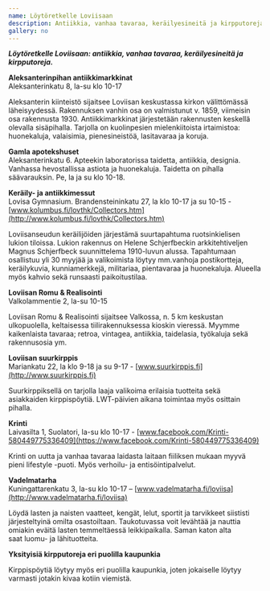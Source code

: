 ```yaml
---
name: Löytöretkelle Loviisaan
description: Antiikkia, vanhaa tavaraa, keräilyesineitä ja kirpputoreja.
gallery: no
---
```

***Löytöretkelle Loviisaan: antiikkia, vanhaa tavaraa, keräilyesineitä ja kirpputoreja.***

**Aleksanterinpihan antiikkimarkkinat**<br/>
Aleksanterinkatu 8, la-su klo 10-17

Aleksanterin kiinteistö sijaitsee Loviisan keskustassa kirkon välittömässä läheisyydessä. Rakennuksen vanhin osa on valmistunut v. 1859, viimeisin osa rakennusta 1930. Antiikkimarkkinat järjestetään rakennusten keskellä olevalla sisäpihalla. Tarjolla on kuolinpesien mielenkiitoista irtaimistoa: huonekaluja, valaisimia, pienesineistöä, lasitavaraa ja koruja.

**Gamla apotekshuset**<br/>
Aleksanterinkatu 6. Apteekin laboratorissa taidetta, antiikkia, designia. Vanhassa hevostallissa astiota ja huonekaluja. Taidetta on pihalla säävarauksin. Pe, la ja su klo 10-18.

**Keräily- ja antiikkimessut**<br/>
Lovisa Gymnasium. Brandensteininkatu 27, la klo 10-17 ja su 10-15 - [www.kolumbus.fi/lovthk/Collectors.htm](http://www.kolumbus.fi/lovthk/Collectors.htm)

Loviisanseudun keräilijöiden järjestämä suurtapahtuma ruotsinkielisen lukion tiloissa. Lukion rakennus on Helene Schjerfbeckin arkkitehtiveljen Magnus Schjerfbeck suunnittelema 1910-luvun alussa. Tapahtumaan osallistuu yli 30 myyjää ja valikoimista löytyy mm.vanhoja postikortteja, keräilykuvia, kunniamerkkejä, militariaa, pientavaraa ja huonekaluja. Alueella myös kahvio sekä runsaasti paikoitustilaa.

**Loviisan Romu & Realisointi**<br/>
Valkolammentie 2, la-su 10-15

Loviisan Romu & Realisointi sijaitsee Valkossa, n. 5 km keskustan ulkopuolella, keltaisessa tiilirakennuksessa kioskin vieressä. Myymme kaikenlaista tavaraa; retroa, vintagea, antiikkia, taidelasia, työkaluja sekä rakennusosia ym.

**Loviisan suurkirppis**<br/>
Mariankatu 22, la klo 9-18 ja su 9-17 - [www.suurkirppis.fi](http://www.suurkirppis.fi)

Suurkirppiksellä on tarjolla laaja valikoima erilaisia tuotteita sekä asiakkaiden kirppispöytiä. LWT-päivien aikana toimintaa myös osittain pihalla.

**Krinti**<br/>
Laivasilta 1, Suolatori, la-su klo 10-17 - [www.facebook.com/Krinti-580449775336409](https://www.facebook.com/Krinti-580449775336409)

Krinti on uutta ja vanhaa tavaraa laidasta laitaan fiiliksen mukaan myyvä pieni lifestyle -puoti. Myös verhoilu- ja entisöintipalvelut.

**Vadelmatarha**<br/>
Kuningattarenkatu 3, la-su klo 10-17 – [www.vadelmatarha.fi/loviisa](http://www.vadelmatarha.fi/loviisa)

Löydä lasten ja naisten vaatteet, kengät, lelut, sportit ja tarvikkeet siististi järjesteltyinä omilta osastoiltaan. Taukotuvassa voit levähtää ja nauttia omiakin eväitä lasten temmeltäessä leikkipaikalla. Saman katon alta saat luomu- ja lähituotteita.

**Yksityisiä kirpputoreja eri puolilla kaupunkia**

Kirppispöytiä löytyy myös eri puolilla kaupunkia, joten jokaiselle löytyy varmasti jotakin kivaa kotiin viemistä.
